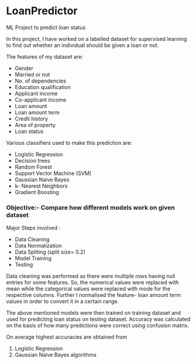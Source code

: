 # LoanPredictor
ML Project to predict loan status

In this project, I have worked on a labelled dataset for supervised learning to find out whether an individual should be given a loan or not.

The features of my dataset are: 
- Gender 
- Married or not 
- No. of dependencies
- Education qualification
- Applicant income
- Co-applicant income
- Loan amount
- Loan amount term
- Credit history
- Area of property
- Loan status

Various classifiers used to make this prediction are:
- Logistic Regression
- Decision trees
- Random Forest
- Support Vector Machine (SVM)
- Gaussian Naive Bayes
- k- Nearest Neighbors
- Gradient Boosting

### Objective:- Compare how different models work on given dataset

Major Steps involved :
- Data Cleaning
- Data Normalization
- Data Spliting (split size= 0.2)
- Model Training 
- Testing 

Data cleaning was performed as there were multiple rows having null entries for some features. So, the numerical values were replaced with mean while the categorical values were replaced with mode for the respective columns. 
Further I normalised the feature- loan amount term values in order to convert it in a certain range.

The above mentioned models were then trained on training dataset and used for predicting loan status on testing dataset. Accuracy was calculated on the basis of how many predictions were correct using confusion matrix.

On average highest accuracies are obtained from 
1. Logistic Regression 
2. Gaussian Naive Bayes algorithms

